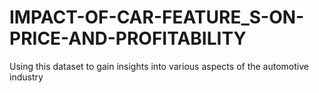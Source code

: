 # IMPACT-OF-CAR-FEATURE_S-ON-PRICE-AND-PROFITABILITY
Using this dataset to gain insights into various aspects of the automotive industry
